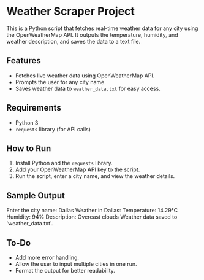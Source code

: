 # Weather Scraper Project

This is a Python script that fetches real-time weather data for any city using the OpenWeatherMap API. It outputs the temperature, humidity, and weather description, and saves the data to a text file.

## Features
- Fetches live weather data using OpenWeatherMap API.
- Prompts the user for any city name.
- Saves weather data to `weather_data.txt` for easy access.

## Requirements
- Python 3
- `requests` library (for API calls)

## How to Run
1. Install Python and the `requests` library.
2. Add your OpenWeatherMap API key to the script.
3. Run the script, enter a city name, and view the weather details.

## Sample Output
Enter the city name: Dallas
Weather in Dallas: Temperature: 14.29°C Humidity: 94% Description: Overcast clouds Weather data saved to 'weather_data.txt'.
## To-Do
- Add more error handling.
- Allow the user to input multiple cities in one run.
- Format the output for better readability.
